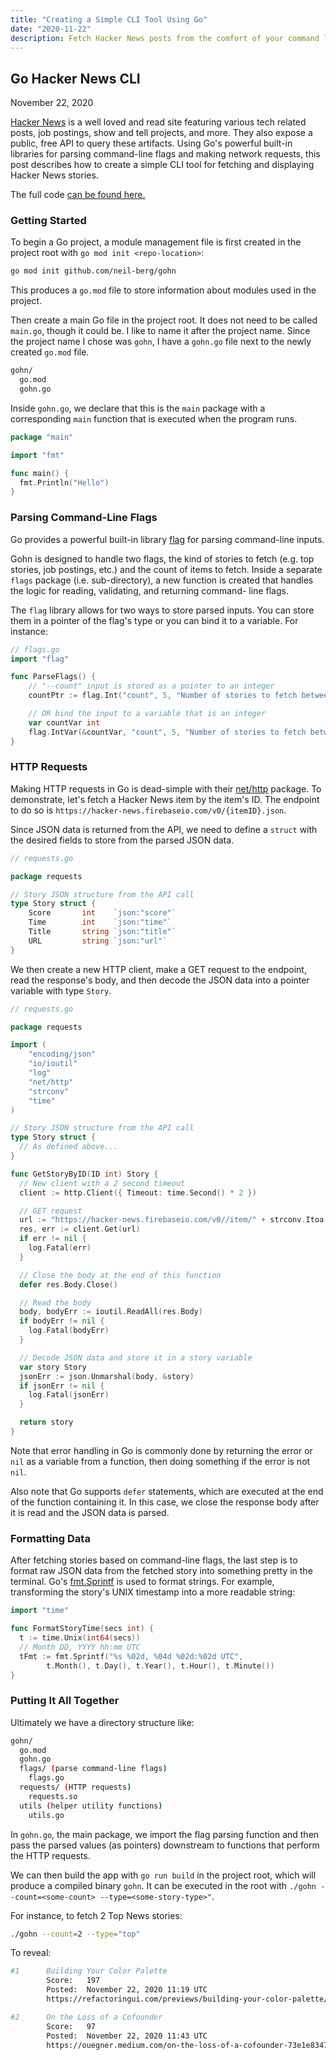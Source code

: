 ```yaml
---
title: "Creating a Simple CLI Tool Using Go"
date: "2020-11-22"
description: Fetch Hacker News posts from the comfort of your command line using Go.
---
```


## Go Hacker News CLI

<time datetime="2020-11-22">November 22, 2020</time>

[Hacker News](https://news.ycombinator.com/) is a well loved and read site
featuring various tech related posts, job postings, show and tell projects, and
more. They also expose a public, free API to query these artifacts. Using Go's
powerful built-in libraries for parsing command-line flags and making network
requests, this post describes how to create a simple CLI tool for fetching and
displaying Hacker News stories.

The full code [can be found here.](https://github.com/neil-berg/gohn)

### Getting Started

To begin a Go project, a module management file is first created in the project
root with `go mod init <repo-location>`:

```bash
go mod init github.com/neil-berg/gohn
```

This produces a `go.mod` file to store information about
modules used in the project.

Then create a main Go file in the project root. It does not need to be called
`main.go`, though it could be. I like to name it after the project name. Since
the project name I chose was `gohn`, I have a `gohn.go` file next to the newly
created `go.mod` file.

```bash
gohn/
  go.mod
  gohn.go
```

Inside `gohn.go`, we declare that this is the `main` package with a corresponding
`main` function that is executed when the program runs.

```go
package "main"

import "fmt"

func main() {
  fmt.Println("Hello")
}
```

### Parsing Command-Line Flags

Go provides a powerful built-in library [flag](https://golang.org/pkg/flag/) for
parsing command-line inputs.

Gohn is designed to handle two flags, the kind of
stories to fetch (e.g. top stories, job postings, etc.) and the count of items
to fetch. Inside a separate `flags` package (i.e. sub-directory), a new function
is created that handles the logic for reading, validating, and returning command-
line flags.

The `flag` library allows for two ways to store parsed inputs. You can store them
in a pointer of the flag's type or you can bind it to a variable. For instance:

```go
// flags.go
import "flag"

func ParseFlags() {
    // "--count" input is stored as a pointer to an integer
    countPtr := flag.Int("count", 5, "Number of stories to fetch between 1 and 10")

    // OR bind the input to a variable that is an integer
    var countVar int
    flag.IntVar(&countVar, "count", 5, "Number of stories to fetch between 1 and 10")
}
```

### HTTP Requests

Making HTTP requests in Go is dead-simple with their [net/http](https://golang.org/pkg/net/http/)
package. To demonstrate, let's fetch a Hacker News item by the item's ID. The
endpoint to do so is `https://hacker-news.firebaseio.com/v0/{itemID}.json`.

Since JSON data is returned from the API, we need to define a `struct` with the
desired fields to store from the parsed JSON data.

```go
// requests.go

package requests

// Story JSON structure from the API call
type Story struct {
	Score       int    `json:"score"`
	Time        int    `json:"time"`
	Title       string `json:"title"`
	URL         string `json:"url"`
}
```

We then create a new HTTP client, make a GET request to the endpoint, read the
response's body, and then decode the JSON data into a pointer variable with type
`Story`.

```go
// requests.go

package requests

import (
	"encoding/json"
	"io/ioutil"
	"log"
	"net/http"
	"strconv"
	"time"
)

// Story JSON structure from the API call
type Story struct {
  // As defined above...
}

func GetStoryByID(ID int) Story {
  // New client with a 2 second timeout
  client := http.Client({ Timeout: time.Second() * 2 })

  // GET request
  url := "https://hacker-news.firebaseio.com/v0//item/" + strconv.Itoa(ID) + ".json"
  res, err := client.Get(url)
  if err != nil {
    log.Fatal(err)
  }

  // Close the body at the end of this function
  defer res.Body.Close()

  // Read the body
  body, bodyErr := ioutil.ReadAll(res.Body)
  if bodyErr != nil {
    log.Fatal(bodyErr)
  }

  // Decode JSON data and store it in a story variable
  var story Story
  jsonErr := json.Unmarshal(body, &story)
  if jsonErr != nil {
    log.Fatal(jsonErr)
  }

  return story
}


```

Note that error handling in Go is commonly done by returning the error or `nil`
as a variable from a function, then doing something if the error is not `nil`.

Also note that Go supports `defer` statements, which are executed at the end of
the function containing it. In this case, we close the response body after it is
read and the JSON data is parsed.

### Formatting Data

After fetching stories based on command-line flags, the last step is to format
raw JSON data from the fetched story into something pretty in the terminal.
Go's [fmt.Sprintf](https://golang.org/pkg/fmt/#Sprintf) is used to format strings.
For example, transforming the story's UNIX timestamp into a more readable string:

```go
import "time"

func FormatStoryTime(secs int) {
  t := time.Unix(int64(secs))
  // Month DD, YYYY hh:mm UTC
  tFmt := fmt.Sprintf("%s %02d, %04d %02d:%02d UTC",
		t.Month(), t.Day(), t.Year(), t.Hour(), t.Minute())
}
```

### Putting It All Together

Ultimately we have a directory structure like:

```bash
gohn/
  go.mod
  gohn.go
  flags/ (parse command-line flags)
    flags.go
  requests/ (HTTP requests)
    requests.so
  utils (helper utility functions)
    utils.go
```

In `gohn.go`, the main package, we import the flag parsing function and then
pass the parsed values (as pointers) downstream to functions that perform the
HTTP requests.

We can then build the app with `go run build` in the project root, which will
produce a compiled binary `gohn`. It can be executed in the root with
`./gohn --count=<some-count> --type=<some-story-type>"`.

For instance, to fetch 2 Top News stories:

```bash
./gohn --count=2 --type="top"
```

To reveal:

```bash
#1      Building Your Color Palette
        Score:   197
        Posted:  November 22, 2020 11:19 UTC
        https://refactoringui.com/previews/building-your-color-palette/

#2      On the Loss of a Cofounder
        Score:   97
        Posted:  November 22, 2020 11:43 UTC
        https://ouegner.medium.com/on-the-loss-of-a-cofounder-73e1e8347b00
```
